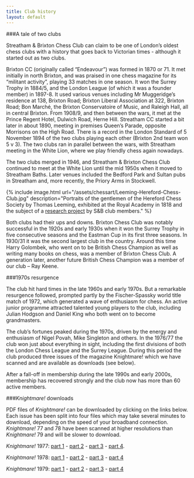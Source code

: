 ```yaml
---
title: Club history
layout: default
---
```

 
###A tale of two clubs

Streatham & Brixton Chess Club can claim to be one of London’s oldest chess clubs with a history that goes back to Victorian times - although it started out as two clubs.

Brixton CC (originally called “Endeavour”) was formed in 1870 or 71. It met initially in north Brixton, and was praised in one chess magazine for its “militant activity”, playing 33 matches in one season. It won the Surrey Trophy in 1884/5, and the London League (of which it was a founder member) in 1897-8. It used various venues including Mr Muggeridge’s residence at 138, Brixton Road; Brixton Liberal Association at 322, Brixton Road; Bon Marché, the Brixton Conservatoire of Music, and Raleigh Hall, all in central Brixton. From 1908/9, and then between the wars, it met at the Prince Regent Hotel, Dulwich Road, Herne Hill. Streatham CC started a bit later in about 1890, meeting in premises Queen’s Parade, opposite Morrisons on the High Road. There is a record in the London Standard of 5 November 1894 of the two clubs playing each other (Brixton 2nd team won 5 v 3). The two clubs ran in parallel between the wars, with Streatham meeting in the White Lion, where we play friendly chess again nowadays.    
              

The two clubs merged in 1946, and Streatham & Brixton Chess Club continued to meet at the White Lion until the mid 1950s when it moved to Streatham Baths. Later venues included the Bedford Park and Sultan pubs in Streatham and, more recently, the Priory Arms in Stockwell.

{% include image.html url="/assets/chessart/Leeming-Hereford-Chess-Club.jpg" description="Portraits of the gentlemen of the Hereford Chess Society by Thomas Leeming, exhibited at the Royal Academy in 1818 and the subject of a [research project](http://streathambrixtonchess.blogspot.com/2006/10/every-picture-tells-story-index.html) by S&B club members." %}

Both clubs had their ups and downs. Brixton Chess Club was notably successful in the 1920s and early 1930s when it won the Surrey Trophy in five 
consecutive seasons and the Eastman Cup in its first three seasons. In 1930/31 it was the second largest club in the country. Around this time Harry 
Golombek, who went on to be British Chess Champion as well as writing many books on chess, was a member of Brixton Chess Club. A generation later, 
another future British Chess Champion was a member of our club – Ray Keene.

###1970s resurgence

The club hit hard times in the late 1960s and early 1970s. But a remarkable resurgence followed, prompted partly by the Fischer-Spassky world title match 
of 1972, which generated a wave of enthusiasm for chess. An active junior programme attracted talented young players to the club, including Julian 
Hodgson and Daniel King who both went on to become grandmasters.

The club’s fortunes peaked during the 1970s, driven by the energy and enthusiasm of Nigel Povah, Mike Singleton and others. In the 1976/77 the club won 
just about everything in sight, including the first divisions of both the London Chess League and the Surrey League. During this period the club produced 
three issues of the magazine Knightmare! which we have scanned and are available as downloads (see below). 

After a fall-off in membership during the late 1990s and early 2000s, membership has recovered strongly and the club now has more than 60 active members.

###*Knightmare!* downloads

PDF files of *Knightmare!* can be downloaded by clicking on the links below. Each issue has been split into four files which may take several minutes 
to download, depending on the speed of your broadband connection. *Knightmare!* 77 and 78 have been scanned at higher resolutions than *Knightmare!* 79 
and will be slower to download.

*Knightmare!* 1977: [part 1](/assets/knightmare/Knightmare_77_part1.pdf) - [part 2](/assets/knightmare/Knightmare_77_part2.pdf) - 
[part 3](/assets/knightmare/Knightmare_77_part3.pdf) - [part 4](/assets/knightmare/Knightmare_77_part4.pdf).

*Knightmare!* 1978: [part 1](/assets/knightmare/Knightmare_78_part1.pdf) - [part 2](/assets/knightmare/Knightmare_78_part2.pdf) - 
[part 3](/assets/knightmare/Knightmare_78_part3.pdf) - [part 4](/assets/knightmare/Knightmare_78_part4.pdf)

*Knightmare!* 1979: [part 1](/assets/knightmare/Knightmare_79_part1.pdf) - [part 2](/assets/knightmare/Knightmare_79_part2.pdf) - 
[part 3](/assets/knightmare/Knightmare_79_part3.pdf) - [part 4](/assets/knightmare/Knightmare_79_part4.pdf)
